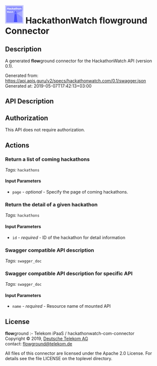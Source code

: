 # ![LOGO](logo.png) HackathonWatch **flow**ground Connector

## Description

A generated **flow**ground connector for the HackathonWatch API (version 0.1).

Generated from: https://api.apis.guru/v2/specs/hackathonwatch.com/0.1/swagger.json<br/>
Generated at: 2019-05-07T17:42:13+03:00

## API Description



## Authorization

This API does not require authorization.

## Actions

### Return a list of coming hackathons

*Tags:* `hackathons`

#### Input Parameters
* `page` - _optional_ - Specify the page of coming hackathons.

### Return the detail of a given hackathon

*Tags:* `hackathons`

#### Input Parameters
* `id` - _required_ - ID of the hackathon for detail information

### Swagger compatible API description

*Tags:* `swagger_doc`

### Swagger compatible API description for specific API

*Tags:* `swagger_doc`

#### Input Parameters
* `name` - _required_ - Resource name of mounted API

## License

**flow**ground :- Telekom iPaaS / hackathonwatch-com-connector<br/>
Copyright © 2019, [Deutsche Telekom AG](https://www.telekom.de)<br/>
contact: flowground@telekom.de

All files of this connector are licensed under the Apache 2.0 License. For details
see the file LICENSE on the toplevel directory.
